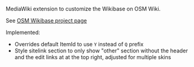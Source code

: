 MediaWiki extension to customize the Wikibase on OSM Wiki.

See [OSM Wikibase project page](https://wiki.openstreetmap.org/wiki/OpenStreetMap:Wikibase)

Implemented:
-  Overrides default ItemId to use `Y` instead of `Q` prefix
-  Style sitelink section to only show "other" section without the header and the edit links at at the top right, adjusted for multiple skins
